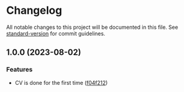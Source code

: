 # Changelog

All notable changes to this project will be documented in this file. See [standard-version](https://github.com/conventional-changelog/standard-version) for commit guidelines.

## 1.0.0 (2023-08-02)


### Features

* CV is done for the first time ([f04f212](https://github.com/WebSavva/cv/commit/f04f212ce265cf41d40713a9769c8b946b865fb7))
